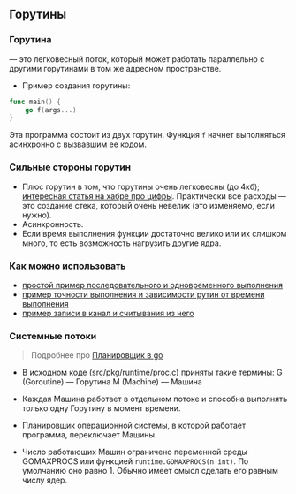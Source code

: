 ## Горутины

### Горутина 
— это легковесный поток, который может работать параллельно с другими горутинами в том же адресном пространстве.

- Пример создания горутины:
```go
func main() {
    go f(args...)
}
```
Эта программа состоит из двух горутин.
Функция `f` начнет выполняться асинхронно с вызвавшим ее кодом.



### Сильные стороны горутин
- Плюс горутин в том, что горутины очень легковесны (до 4кб); [интересная статья на хабре про цифры](https://habr.com/ru/post/135587/). Практически все расходы — это создание стека, который очень невелик (это изменяемо, если нужно).
- Асинхронность.
- Если время выполнения функции достаточно велико или их слишком много, то есть возможность нагрузить другие ядра.

### Как можно использовать
- [простой пример последовательного и одновременного выполнения](sequentiallyAndSimultaneously.go)
- [пример точности выполнения и зависимости рутин от времени выполнения](reader.go)
- [пример записи в канал и считывания из него ](pingerAndPrinter.go)

### Системные потоки
> Подробнее про [Планировщик в go](https://github.com/babtiss/cheat-sheet/tree/master/golang/scheduler)

- В исходном коде (src/pkg/runtime/proc.c) приняты такие термины:
G (Goroutine) — Горутина
M (Machine) — Машина

- Каждая Машина работает в отдельном потоке и способна выполнять только одну Горутину в момент времени. 

- Планировщик операционной системы, в которой работает программа, переключает Машины. 
- Число работающих Машин ограничено переменной среды GOMAXPROCS или функцией `runtime.GOMAXPROCS(n int)`.
По умолчанию оно равно 1. Обычно имеет смысл сделать его равным числу ядер.